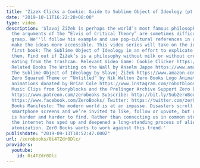 ```yaml
---
title: 'Zizek Clicks a Cookie: Guide to Sublime Object of Ideology (pt. 2)'
date: "2019-10-11T16:22:28+08:00"
type: video
description: 'Slavoj Žižek is perhaps the world’s most famous philosopher. However,
  the arguments of the “Elvis of Critical Theory” are sometimes difficult to fully
  grasp. We''ll follow his example and use pop-cultural references in an attempt to
  make the ideas more accessible. This video series will take on the ideas in Žižek’s
  first book: The Sublime Object of Ideology in an effort to explicate and evaluate
  them. Find out if Žižek’s is a philosophy without milk or without cream and ENJOY
  eating from the trashcan. Relevant Video Game: Cookie Clicker https://orteil.dashnet.org/cookieclicker/
  Related Books The Writing on the Wall by Anselm Jappe https://www.amazon.com/Writing-Wall-Decomposition-Capitalism-Critics/dp/1785355813..
  The Sublime Object of Ideology by Slavoj Žižek https://www.amazon.com/Sublime-Object...
  Zero Squared Theme or “Untitled” by Nik Walton Zero Books Logo Animations and other
  animations donated by Brian Cole https://www.instagram.com/robotbloodco/ Video and
  Music Clips from Storyblocks and the Prelinger Archive Support Zero Books on Patreon:
  https://www.patreon.com/zerobooks Subscribe: http://bit.ly/SubZeroBooks Facebook:
  https://www.facebook.com/ZeroBooks/ Twitter: https://twitter.com/zer0books Zero
  Books Manifesto: The modern world is at an impasse. Disasters scroll across our
  smartphone screens and we’re invited to like, follow or upvote, but critical thinking
  is harder and harder to find. Rather than connecting us in common struggle and debate,
  the internet has sped up and deepened a long-standing process of alienation and
  atomization. Zer0 Books wants to work against this trend.'
publishdate: "2019-09-13T18:52:47.000Z"
url: /zerobooks/0i4TZdr0Dlc/
providers:
  youtube:
    id: 0i4TZdr0Dlc
---
```

